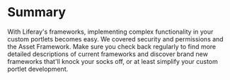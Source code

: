 # Summary [](id=summary-9)

With Liferay's frameworks, implementing complex functionality in your custom
portlets becomes easy. We covered security and permissions and the 
Asset Framework. Make sure  you check back regularly to find more detailed
descriptions of current frameworks and discover brand new frameworks that'll
knock your socks off, or at least simplify your custom portlet development. 
